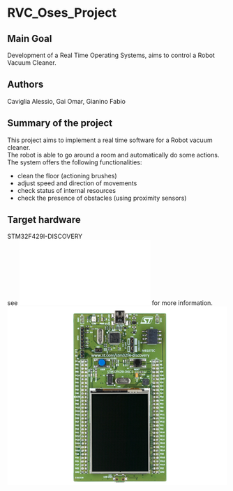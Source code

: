 # RVC_Oses_Project

## Main Goal
Development of a Real Time Operating Systems, aims to control a Robot Vacuum Cleaner.  

## Authors 
Caviglia Alessio, Gai Omar, Gianino Fabio

## Summary of the project
This project aims to implement a real time software for a Robot vacuum cleaner. <br>
The robot is able to go around a room and automatically do some actions. <br>
The system offers the following functionalities: <br>
  - clean the floor (actioning brushes)
  - adjust speed and direction of movements 
  - check status of internal resources 
  - check the presence of obstacles (using proximity sensors)

## Target hardware
STM32F429I-DISCOVERY <br>
see ![documentation](RVC_Oses/README.md) for more information. <br>
![STM32F4](doc/figures/board_image.PNG)

